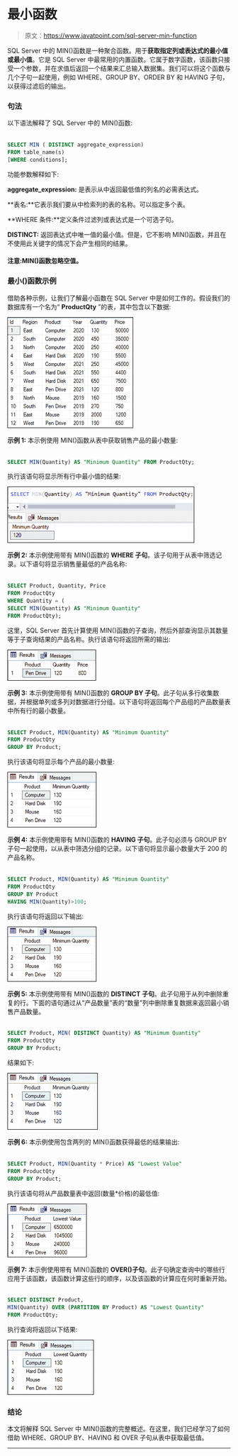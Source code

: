 # 最小函数

> 原文：<https://www.javatpoint.com/sql-server-min-function>

SQL Server 中的 MIN()函数是一种聚合函数。用于**获取指定列或表达式的最小值或最小值**。它是 SQL Server 中最常用的内置函数。它属于数字函数，该函数只接受一个参数，并在求值后返回一个结果来汇总输入数据集。我们可以将这个函数与几个子句一起使用，例如 WHERE、GROUP BY、ORDER BY 和 HAVING 子句，以获得过滤后的输出。

### 句法

以下语法解释了 SQL Server 中的 MIN()函数:

```sql

SELECT MIN ( DISTINCT aggregate_expression)  
FROM table_name(s)  
[WHERE conditions];

```

功能参数解释如下:

**aggregate_expression:** 是表示从中返回最低值的列名的必需表达式。

**表名:**它表示我们要从中检索列的表的名称。可以指定多个表。

**WHERE 条件:**定义条件过滤列或表达式是一个可选子句。

**DISTINCT:** 返回表达式中唯一值的最小值。但是，它不影响 MIN()函数，并且在不使用此关键字的情况下会产生相同的结果。

#### 注意:MIN()函数忽略空值。

### 最小()函数示例

借助各种示例，让我们了解最小函数在 SQL Server 中是如何工作的。假设我们的数据库有一个名为“ **ProductQty** ”的表，其中包含以下数据:

![SQL server min function](img/41789d7928576e2e97d06c3295cb66a1.png)

**示例 1:** 本示例使用 MIN()函数从表中获取销售产品的最小数量:

```sql

SELECT MIN(Quantity) AS "Minimum Quantity" FROM ProductQty;

```

执行该语句将显示所有行中最小值的结果:

![SQL server min function](img/38b34609643b8d4821a6bf9b19175ed4.png)

**示例 2:** 本示例使用带有 MIN()函数的 **WHERE 子句**。该子句用于从表中筛选记录。以下语句将显示销售量最低的产品名称:

```sql

SELECT Product, Quantity, Price
FROM ProductQty
WHERE Quantity = (
SELECT MIN(Quantity) AS "Minimum Quantity" 
FROM ProductQty);

```

这里，SQL Server 首先计算使用 MIN()函数的子查询，然后外部查询显示其数量等于子查询结果的产品名称。执行该语句将返回所需的输出:

![SQL server min function](img/2942651f7bed56b4be3e349ad353804b.png)

**示例 3:** 本示例使用带有 MIN()函数的 **GROUP BY 子句**。此子句从多行收集数据，并根据单列或多列对数据进行分组。以下语句将返回每个产品组的产品数量表中所有行的最小数量。

```sql

SELECT Product, MIN(Quantity) AS "Minimum Quantity" 
FROM ProductQty
GROUP BY Product;

```

执行该语句将显示每个产品的最小数量:

![SQL server min function](img/d146ef77ac00345300b0f10c1fe2ee4c.png)

**示例 4:** 本示例使用带有 MIN()函数的 **HAVING 子句**。此子句必须与 GROUP BY 子句一起使用，以从表中筛选分组的记录。以下语句将显示最小数量大于 200 的产品名称。

```sql

SELECT Product, MIN(Quantity) AS "Minimum Quantity" 
FROM ProductQty
GROUP BY Product
HAVING MIN(Quantity)>100;

```

执行该语句将返回以下输出:

![SQL server min function](img/f674bba9f76dee0b3166c1cc3ec2a503.png)

**示例 5:** 本示例使用带有 MIN()函数的 **DISTINCT 子句**。此子句用于从列中删除重复的行。下面的语句通过从“产品数量”表的“数量”列中删除重复数据来返回最小销售产品数量。

```sql

SELECT Product, MIN( DISTINCT Quantity) AS "Minimum Quantity" 
FROM ProductQty
GROUP BY Product;

```

结果如下:

![SQL server min function](img/09c60d653644c5e7d56b6d3c59459efd.png)

**示例 6:** 本示例使用包含两列的 MIN()函数获得最低的结果输出:

```sql

SELECT Product, MIN(Quantity * Price) AS "Lowest Value" 
FROM ProductQty
GROUP BY Product;

```

执行该语句将从产品数量表中返回(数量*价格)的最低值:

![SQL server min function](img/85cf1774b4a33fd8ebad93584dd6f9c4.png)

**示例 7:** 本示例使用带有 MIN()函数的 **OVER()子句**。此子句确定查询中的哪些行应用于该函数，该函数计算这些行的顺序，以及该函数的计算应在何时重新开始。

```sql

SELECT DISTINCT Product, 
MIN(Quantity) OVER (PARTITION BY Product) AS "Lowest Quantity"  
FROM ProductQty;

```

执行查询将返回以下结果:

![SQL server min function](img/4565a36c16d732aabf61722eebdc5109.png)

### 结论

本文将解释 SQL Server 中 MIN()函数的完整概述。在这里，我们已经学习了如何借助 WHERE、GROUP BY、HAVING 和 OVER 子句从表中获取最低值。

* * *